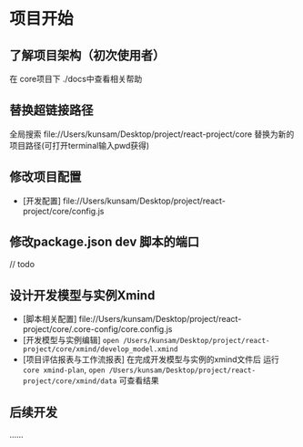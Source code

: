  

# 项目开始

## 了解项目架构（初次使用者）
在 core项目下 ./docs中查看相关帮助

## 替换超链接路径
全局搜索 file://Users/kunsam/Desktop/project/react-project/core 替换为新的项目路径(可打开terminal输入pwd获得)

## 修改项目配置
* [开发配置] file://Users/kunsam/Desktop/project/react-project/core/config.js

## 修改package.json dev 脚本的端口

// todo
## 设计开发模型与实例Xmind
* [脚本相关配置] file://Users/kunsam/Desktop/project/react-project/core/.core-config/core.config.js
* [开发模型与实例编辑] `open /Users/kunsam/Desktop/project/react-project/core/xmind/develop_model.xmind`
* [项目评估报表与工作流报表] 在完成开发模型与实例的xmind文件后 运行 `core xmind-plan`, `open /Users/kunsam/Desktop/project/react-project/core/xmind/data` 可查看结果

## 后续开发
……